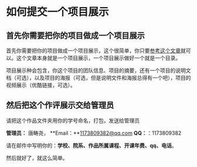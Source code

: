﻿# 如何提交一个项目展示

## 首先你需要把你的项目做成一个项目展示
首先你需要把你的项目做成一个项目展示，这个很简单，你只要[参考这个文章](/contents/kshub-projects/instructions/project-sample)就可以。这个文章本身就是一个项目展示，一个项目展示做好一个就是一个目录。

项目展示种会包含，你这个项目的团队信息、项目的摘要，还有一个项目的说明文档（可选），以及项目的海报（可选，但是说明文件和海报总得有一个吧），项目的视频展示（优酷链接，可选）。

## 然后把这个作评展示交给管理员

请把这个作品文件夹用你的学号命名，打包，发送给管理员  

**管理员：** 唐畴尧， **Email：**1173809382@qq.com  **QQ：**：1173809382

请在邮件中写明你的：**学校、院系、作品所属课程、开课年费、qq、电话**。

然后就好了，就这么简单。
